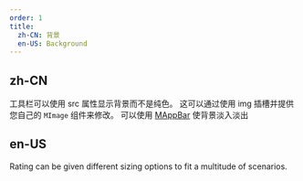 ```yaml
---
order: 1
title:
  zh-CN: 背景
  en-US: Background
---
```


## zh-CN

工具栏可以使用 src 属性显示背景而不是纯色。 这可以通过使用 img 插槽并提供您自己的 `MImage` 组件来修改。 可以使用 [MAppBar](/components/appbars) 使背景淡入淡出

## en-US

Rating can be given different sizing options to fit a multitude of scenarios.

